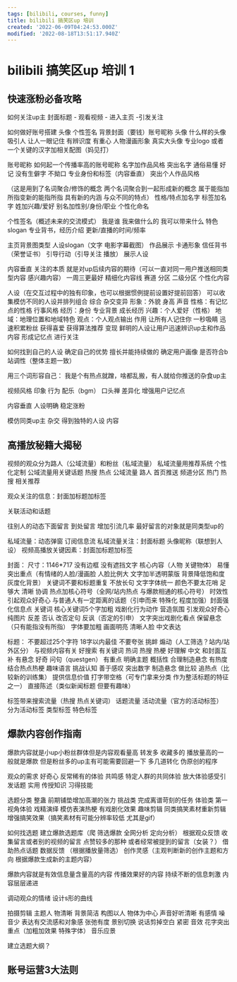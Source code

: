 ```yaml
---
tags: [bilibili, courses, funny]
title: bilibili 搞笑区up 培训
created: '2022-06-09T04:24:53.000Z'
modified: '2022-08-18T13:51:17.940Z'
---
```


# bilibili 搞笑区up 培训 1

## 快速涨粉必备攻略

如何关注up主
封面标题 - 观看视频 - 进入主页 -引发关注

如何做好账号搭建
头像 个性签名 背景封面（要钱）账号昵称
头像
什么样的头像吸引人 让人一眼记住
有辨识度 有重心
人物漫画形象 真实大头像 专业logo 或者一个关键的汉字加相关配图（妈见打）

账号昵称
如何起一个传播率高的账号昵称
名字加作品风格 突出名字
通俗易懂 好记 没有生僻字 不拗口 专业身份和标签（内容垂直） 突出个人作品风格

（这是用到了名词聚合/修饰的概念 两个名词聚合到一起形成新的概念 属于能指加所指变新的能指所指 具有新的内涵 与众不同的特点）
性格/特点加名字
标签加名字
姓加兴趣/爱好
别名加性别/身份/职业
个性化命名

个性签名（概述未来的交流模式）
我是谁 我来做什么的 我可以带来什么 特色slogan 专业背书，经历介绍 更新/直播的时间/频率

主页背景图类型
人设slogan（文字 电影字幕截图） 作品展示 卡通形象 信任背书（荣誉证书） 引导行动（引导关注 播放） 展示人设

内容垂直
关注的本质 就是对up后续内容的期待（可以一直对同一用户推送相同类型内容 感兴趣内容）
一周三更最好
精细化内容线 赛道 分区 二级分区 个性化内容

人设（在交互过程中的独有印象，也可以根据惯例提前设置好提前回答）
可以收集模仿不同的人设并排列组合 综合 杂交变异
形象：外貌 身高 声音
性格：有记忆点的性格 行事风格
经历：身份 专业背景 成长经历
兴趣：个人爱好（性格）
地域：地理位置和地域特色
观点：个人观点输出
作用 让所有人记住你
一秒吸睛 迅速积累粉丝 获得喜爱 获得算法推荐 变现
鲜明的人设让用户迅速辨识up主和作品内容 形成记忆点 进行关注

如何找到自己的人设
确定自己的优势 擅长并能持续做的
确定用户画像 是否符合b站调性（整体主题一致）

用三个词形容自己：
我是个有热点就蹭，啥都乱搬，有人就给你推送的杂食up主

视频风格 印象 行为 配乐（bgm） 口头禅
差异化 增强用户记忆点

内容垂直 人设明确 稳定涨粉

模仿同类up主 杂交 得到独特的人设 内容

## 高播放秘籍大揭秘

视频的观众分为路人（公域流量）和粉丝（私域流量）
私域流量用推荐系统 个性化定制 公域流量用关键话题 热搜 热点
公域流量 路人 首页推送 频道分区 热门 热搜
相关推荐

观众关注的信息：封面加标题加标签

关联活动和话题

往别人的动态下面留言 到处留言 增加引流几率 最好留言的对象就是同类型up的

私域流量：动态弹窗 订阅信息流
私域流量关注：封面标题 头像昵称（联想到人设）
视频高播放关键因素：封面加标题加标签

封面：
尺寸：1146*717
没有边框
没有遮挡文字 核心内容（人物 关键物体）
易懂 突出重点（有情绪的人脸/漫画脸 人脸比例大 文字加半透明蒙版 背景降低饱和度 灰度化背景）
关键词不要和标题重复 不放长句
文字字体统一 颜色不要太花哨 足够大
清晰 协调
热点加核心符号（全网/站内热点 与爆款相通的核心符号） 时效性
引起观众好奇心 与普通人有一定距离的话题（引申而来 特殊化 程度加强）封面强化信息点
关键词 核心关键词5个字加粗
戏剧化行为动作 营造氛围 引发观众好奇心 纯图片
反差 否认 改否定句 反讽（否定的引申）
文字突出戏剧化看点 保留悬念（只有能指没有所指）
字体要加粗 画面明亮 清晰人脸 中文表达

标题：
不要超过25个字符 18字以内最佳
不要夸张 挑衅 煽动（人工筛选？站内/站外区分）
与视频内容有关
好搜索 有关键词 热词 热搜 热梗
好理解 中文 和封面互补
有悬念 好奇 问句（questgen）
有重点 明确主题 概括性 合理制造悬念
有热度 结合热点热梗 趣味语言
挑战认知 善于感叹 突出数字
制造悬念 做比较 追热点（比较新的训练集）
提供信息价值 打字带空格（可专门拿来分类 作为整活标题的特征之一）
直接陈述（类似新闻标题 但要有趣味）

标签带来搜索流量（热搜 热点关键词） 话题流量 活动流量（官方的活动标签）
分为活动标签 类型标签 特色标签

## 爆款内容创作指南

爆款内容就是小up小粉丝群体但是内容观看量高 转发多 收藏多的
播放量高的一般就是爆款 但是粉丝多的up主有可能需要回避一下 多几道转化 伪原创的程序

观众的需求
好奇心 反常稀有的体验
共鸣感 特定人群的共同体验 放大体验感受引发话题
实用 传授知识 习得技能

选题分类
整蛊 前期铺垫增加高潮的张力
挑战类 完成离谱苛刻的任务
体验类 第一视角体验
戏精演绎 模仿表演热梗 有戏剧化效果
趣味剪辑 同类搞笑素材重新剪辑 增强搞笑效果（搞笑素材有可能分辨率较低 尤其是gif）

如何找选题
建立爆款选题库（爬 筛选爆款 全网分析 定向分析）
根据观众反馈 收集留言或者别的视频的留言 点赞较多的那种 或者经常被提到的留言（女装？）
借助热点话题
数据反馈 （根据播放量筛选）
创作灵感（主观判断新的创作主题和方向 根据爆款生成新的主题内容）

爆款内容就是有效信息量含量高的内容 传播效果好的内容
持续不断的信息刺激 内容层层递进

调动观众的情绪 设计s形的曲线

拍摄剪辑
主题人 物清晰
背景简洁
构图以人 物体为中心
声音好听清晰 有感情
噪音少
表达有交流感和对象感
张弛有度 景别切换
说话剪掉空白 紧密
音效 花字突出重点（加粗加效果 特殊字体）
音乐应景

建立选题大纲？

## 账号运营3大法则
